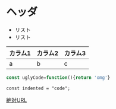 ヘッダ
=====

* リスト
* リスト

|カラム1|カラム2|カラム3|
|---|---|---|
|a|b|c|

```js
const uglyCode=function(){return 'omg'}
```

    const indented = "code";

[絶対URL](https://example.esa.io/posts/1)
